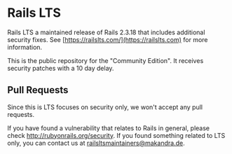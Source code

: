 Rails LTS
=====

Rails LTS a maintained release of Rails 2.3.18 that includes additional security fixes. See [https://railslts.com/](https://railslts.com) for more information.

This is the public repository for the "Community Edition". It receives security patches with a 10 day delay.



Pull Requests
-------------

Since this is LTS focuses on security only, we won't accept any pull requests.

If you have found a vulnerability that relates to Rails in general, please check http://rubyonrails.org/security. 
If you found something related to LTS only, you can contact us at railsltsmaintainers@makandra.de.
